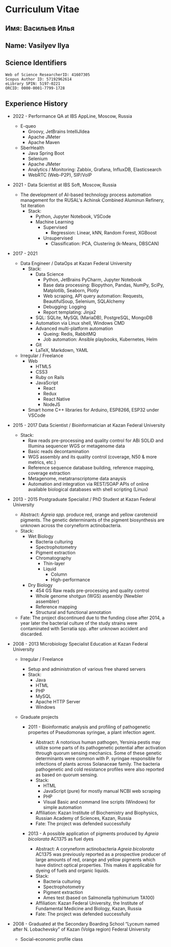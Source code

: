 # Curriculum Vitae 

## Имя: Васильев Илья 

## Name: Vasilyev Ilya 

## Science Identifiers

```text
Web of Science ResearcherID: 41607305 
Scopus Author ID: 57192962614 
eLibrary SPIN: 5197-0221 
ORCID: 0000-0001-7799-1728 
```

## Experience History

* 2022 - Performance QA at IBS AppLine, Moscow, Russia
  * E-queo
    * Groovy, JetBrains IntelliJIdea
    * Apache JMeter
    * Apache Maven
  * SberHealth
    * Java Spring Boot
    * Selenium
    * Apache JMeter
    * Analytics / Monitoring: Zabbix, Grafana, InfluxDB, Elasticsearch
    * WebRTC (Web-P2P), SIP/VoIP

* 2021 - Data Scientist at IBS Soft, Moscow, Russia
  * The development of AI-based technology process automation management for the RUSAL's Achinsk Combined Aluminun Refinery, 1st iteration
    * Stack:
      * Python, Jupyter Notebook, VSCode
      * Machine Learning
        * Supervised 
          * Regression: Linear, kNN, Random Forest, XGBoost
        * Unsupervised
          * Classification: PCA, Clustering (k-Means, DBSCAN)

* 2017 - 2021
  * Data Engineer / DataOps at Kazan Federal University
    * Stack:
      * Data Science
        * Python, JetBrains PyCharm, Jupyter Notebook
        * Base data processing: Biopython, Pandas, NumPy, SciPy, Matplotlib, Seaborn, Plotly
        * Web scraping, API query automation: Requests, BeautifulSoup, Selenium, SQLAlchemy
        * Debugging: Logging
        * Report templating: Jinja2
      * SQL: SQLite, MySQL (MariaDB), PostgreSQL, MongoDB
      * Automation via Linux shell, Windows CMD 
      * Advanced multi-platform automation
        * Queing: Redis, RabbitMQ
        * Job automation: Ansible playbooks, Kubernetes, Helm
      * Git
      * LaTeX, Markdown, YAML
  * Irregular / Freelance
      * Web
        * HTML5
        * CSS3
        * Ruby on Rails
        * JavaScript
          * React
          * Redux
          * React Native
          * NodeJS
      * Smart home C++ libraries for Arduino, ESP8266, ESP32 under VSCode

* 2015 - 2017 Data Scientist / Bioinformatician at Kazan Federal University
  * Stack:
    * Raw reads pre-processing and quality control for ABi SOLiD and Illumina sequencer WGS or metagenome data
    * Basic reads decontamination
    * WGS assembly and its quality control (coverage, N50 & more metrics, etc.)
    * Reference sequence database building, reference mapping, coverage extraction
    * Metagenome, metatranscriptome data anaysis
    * Automation and integration via REST/SOAP APIs of online available biological databases with shell scripting (Linux)

* 2013 - 2015 Postgraduate Specialist / PhD Student at Kazan Federal University
  * Abstract: *Agreia spp.* produce red, orange and yellow carotenoid pigments. The genetic determinants of the pigment biosynthesis are unknown across the coryneform actinobacteria. 
  * Stack: 
    * Wet Biology
      * Bacteria culturing
      * Spectrophotometry
      * Pigment extraction
      * Chromatography
        * Thin-layer
        * Liquid
          * Column
          * High-performance
    * Dry Biology 
      * 454 GS Raw reads pre-processing and quality control
      * Whole genome shotgun (WGS) assembly (Newbler assembler)
      * Reference mapping
      * Structural and functional annotation
  * Fate: The project discontinued due to the funding close after 2014, a year later the bacterial culture of the study strains were contaminated with Serratia spp. after unknown accident and discarded.

* 2008 - 2013 Microbiology Specialist Education at Kazan Federal University
  * Irregular / Freelance
    * Setup and administration of various free shared servers
    * Stack: 
      * Java
      * HTML 
      * PHP
      * MySQL
      * Apache HTTP Server
      * Windows

  * Graduate projects
    * 2011 - Bioinformatic analysis and profiling of pathogenetic propertes of Pseudomonas syringae, a plant infection agent. 
      * Abstract: A notorious human pathogen, Yersinia pestis may utilize some parts of its pathogenetic potential after activation through quorum sensing mechanics. Some of these genetic determinants were common with P. syringae responsible for infections of plants across Solanaceae family. The bacteria pathogenetic and cold resistance profiles were also reported as based on quorum sensing. 
      * Stack: 
        * HTML
        * JavaScript (pure) for mostly manual NCBI web scraping
        * PHP
        * Visual Basic and command line scripts (Windows) for simple automation
      * Affiliation: Kazan Institute of Biochemistry and Biophysics, Russian Academy of Sciences, Kazan, Russia
      * Fate: The project was defended successfully

    * 2013 - A possible application of pigments produced by *Agreia bicolorata* AC1375 as fuel dyes
      * Abstract: A coryneform actinobacteria *Agreia bicolorata* AC1375 was previously reported as a prospective producer of large amounts of red, orange and yellow pigments which have distinct optical properties. This makes it applicable for dyeing of fuels and organic liquids. 
      * Stack: 
        * Bacteria culturing
        * Spectrophotometry
        * Pigment extraction
        * Ames test (based on Salmonella typhimurium TA100)
      * Affiliation: Kazan Federal University, the Institute of Fundamental Medicine and Biology, Kazan, Russia
      * Fate: The project was defended successfully

* 2008 - Graduated at the Secondary Boarding School “Lyceum named after N. Lobachevsky” of Kazan (Volga region) Federal University
  * Social-economic profile class
